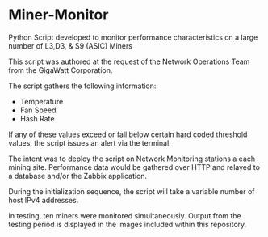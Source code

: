 # Miner-Monitor
Python Script developed to monitor performance characteristics on a large number of L3,D3, &amp; S9 (ASIC) Miners

This script was authored at the request of the Network Operations Team from the GigaWatt Corporation. 

The script gathers the following information:
- Temperature
- Fan Speed
- Hash Rate

If any of these values exceed or fall below certain hard coded threshold values, the script issues an alert via the terminal.

The intent was to deploy the script on Network Monitoring stations a each mining site. Performance data would be gathered over HTTP and relayed to a database and/or the Zabbix application. 

During the initialization sequence, the script will take a variable number of host IPv4 addresses.

In testing, ten miners were monitored simultaneously. Output from the testing period is displayed in the images included within this repository.

